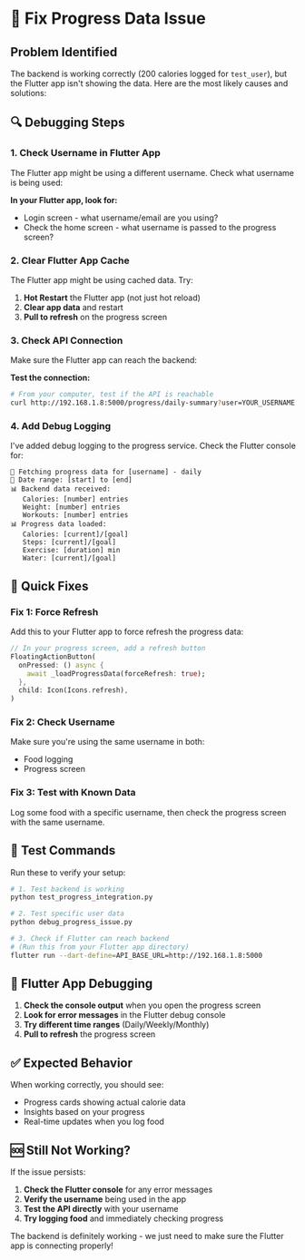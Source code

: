 # 🔧 Fix Progress Data Issue

## Problem Identified
The backend is working correctly (200 calories logged for `test_user`), but the Flutter app isn't showing the data. Here are the most likely causes and solutions:

## 🔍 Debugging Steps

### 1. Check Username in Flutter App
The Flutter app might be using a different username. Check what username is being used:

**In your Flutter app, look for:**
- Login screen - what username/email are you using?
- Check the home screen - what username is passed to the progress screen?

### 2. Clear Flutter App Cache
The Flutter app might be using cached data. Try:

1. **Hot Restart** the Flutter app (not just hot reload)
2. **Clear app data** and restart
3. **Pull to refresh** on the progress screen

### 3. Check API Connection
Make sure the Flutter app can reach the backend:

**Test the connection:**
```bash
# From your computer, test if the API is reachable
curl http://192.168.1.8:5000/progress/daily-summary?user=YOUR_USERNAME
```

### 4. Add Debug Logging
I've added debug logging to the progress service. Check the Flutter console for:

```
🔄 Fetching progress data for [username] - daily
📅 Date range: [start] to [end]
📊 Backend data received:
   Calories: [number] entries
   Weight: [number] entries
   Workouts: [number] entries
📊 Progress data loaded:
   Calories: [current]/[goal]
   Steps: [current]/[goal]
   Exercise: [duration] min
   Water: [current]/[goal]
```

## 🚀 Quick Fixes

### Fix 1: Force Refresh
Add this to your Flutter app to force refresh the progress data:

```dart
// In your progress screen, add a refresh button
FloatingActionButton(
  onPressed: () async {
    await _loadProgressData(forceRefresh: true);
  },
  child: Icon(Icons.refresh),
)
```

### Fix 2: Check Username
Make sure you're using the same username in both:
- Food logging
- Progress screen

### Fix 3: Test with Known Data
Log some food with a specific username, then check the progress screen with the same username.

## 🧪 Test Commands

Run these to verify your setup:

```bash
# 1. Test backend is working
python test_progress_integration.py

# 2. Test specific user data
python debug_progress_issue.py

# 3. Check if Flutter can reach backend
# (Run this from your Flutter app directory)
flutter run --dart-define=API_BASE_URL=http://192.168.1.8:5000
```

## 📱 Flutter App Debugging

1. **Check the console output** when you open the progress screen
2. **Look for error messages** in the Flutter debug console
3. **Try different time ranges** (Daily/Weekly/Monthly)
4. **Pull to refresh** the progress screen

## ✅ Expected Behavior

When working correctly, you should see:
- Progress cards showing actual calorie data
- Insights based on your progress
- Real-time updates when you log food

## 🆘 Still Not Working?

If the issue persists:

1. **Check the Flutter console** for any error messages
2. **Verify the username** being used in the app
3. **Test the API directly** with your username
4. **Try logging food** and immediately checking progress

The backend is definitely working - we just need to make sure the Flutter app is connecting properly!


